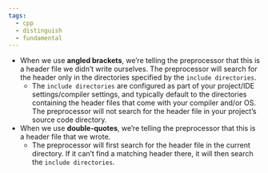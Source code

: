```yaml
---
tags:
  - cpp
  - distinguish
  - fundamental
---
```


- When we use **angled brackets**, we’re telling the preprocessor that this is a header file we didn’t write ourselves. The preprocessor will search for the header only in the directories specified by the `include directories`.
	- The `include directories` are configured as part of your project/IDE settings/compiler settings, and typically default to the directories containing the header files that come with your compiler and/or OS. The preprocessor will not search for the header file in your project’s source code directory.
- When we use **double-quotes**, we’re telling the preprocessor that this is a header file that we wrote. 
	- The preprocessor will first search for the header file in the current directory. If it can’t find a matching header there, it will then search the `include directories`.